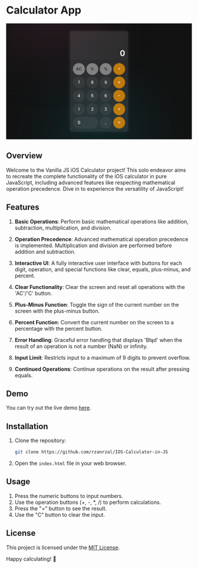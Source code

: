 # Calculator App

![Calculator App](assets/screenshot.png)

## Overview

Welcome to the Vanilla JS iOS Calculator project! This solo endeavor aims to recreate the complete functionality of the iOS calculator in pure JavaScript, including advanced features like respecting mathematical operation precedence. Dive in to experience the versatility of JavaScript!

## Features

1. **Basic Operations**: Perform basic mathematical operations like addition, subtraction, multiplication, and division.

2. **Operation Precedence**: Advanced mathematical operation precedence is implemented. Multiplication and division are performed before addition and subtraction.

3. **Interactive UI**: A fully interactive user interface with buttons for each digit, operation, and special functions like clear, equals, plus-minus, and percent.

4. **Clear Functionality**: Clear the screen and reset all operations with the 'AC'/'C' button.

5. **Plus-Minus Function**: Toggle the sign of the current number on the screen with the plus-minus button.

6. **Percent Function**: Convert the current number on the screen to a percentage with the percent button.

7. **Error Handling**: Graceful error handling that displays 'Błąd' when the result of an operation is not a number (NaN) or infinity.

8. **Input Limit**: Restricts input to a maximum of 9 digits to prevent overflow.

9. **Continued Operations**: Continue operations on the result after pressing equals.

## Demo

You can try out the live demo [here](https://rzanrzal.github.io/IOS-Calculator-in-JS/).

## Installation

1. Clone the repository:

   ```bash
   git clone https://github.com/rzanrzal/IOS-Calculator-in-JS
   ```

2. Open the `index.html` file in your web browser.

## Usage

1. Press the numeric buttons to input numbers.
2. Use the operation buttons (+, -, \*, /) to perform calculations.
3. Press the "=" button to see the result.
4. Use the "C" button to clear the input.

## License

This project is licensed under the [MIT License](LICENSE).

Happy calculating! 🧮
